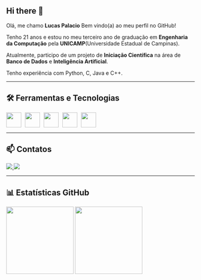 ## Hi there 👋

Olá, me chamo **Lucas Palacio**
Bem vindo(a) ao meu perfil no GitHub!

Tenho 21 anos e estou no meu terceiro ano de graduação em **Engenharia da Computação** pela **UNICAMP**(Universidade Estadual de Campinas).

Atualmente, participo de um projeto de **Iniciação Científica** na área de **Banco de Dados** e **Inteligência Artificial**.

Tenho experiência com Python, C, Java e C++.

---

## 🛠️ Ferramentas e Tecnologias

<div style="display: flex; flex-wrap: wrap; gap: 10px;">
  <img src="https://cdn.jsdelivr.net/gh/devicons/devicon/icons/c/c-original.svg" width="40" height="40"/>
  <img src="https://cdn.jsdelivr.net/gh/devicons/devicon/icons/cplusplus/cplusplus-original.svg" width="40" height="40"/>
  <img src="https://cdn.jsdelivr.net/gh/devicons/devicon/icons/java/java-original.svg" width="40" height="40"/>
  <img src="https://cdn.jsdelivr.net/gh/devicons/devicon/icons/python/python-original.svg" width="40" height="40"/>
  <img src="https://cdn.jsdelivr.net/gh/devicons/devicon/icons/archlinux/archlinux-original.svg" width="40" height="40"/>
</div>

---

## 📫 Contatos

<a href="mailto:lucasp.aprofissional@gmail.com">
  <img src="https://img.shields.io/badge/Gmail-D14836?style=for-the-badge&logo=gmail&logoColor=white"/>
</a>
<a href="https://www.linkedin.com/in/seu-usuário-linkedln-aqui" target="_blank">
  <img src="https://img.shields.io/badge/-LinkedIn-%230077B5?style=for-the-badge&logo=linkedin&logoColor=white"/>
</a>

--- 

## 📊 Estatísticas GitHub

<div>
  <img height="180em" src="https://github-readme-stats.vercel.app/api/top-langs/?username=Palacio-dev&layout=compact&langs_count=7&theme=dracula"/>
  <img height="180em" src="https://github-readme-stats.vercel.app/api?username=Palacio-dev&show_icons=true&theme=dracula&include_all_commits=true&count_private=true"/>
</div>


          
          
          
          
          
          
